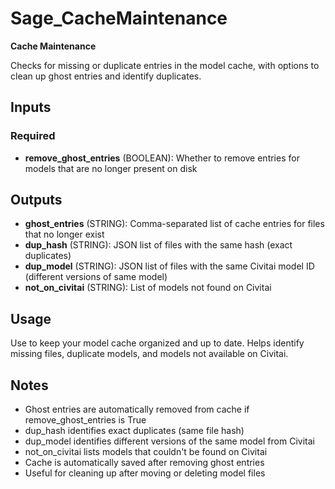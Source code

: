 # Sage_CacheMaintenance

**Cache Maintenance**

Checks for missing or duplicate entries in the model cache, with options to clean up ghost entries and identify duplicates.

## Inputs

### Required

- **remove_ghost_entries** (BOOLEAN): Whether to remove entries for models that are no longer present on disk

## Outputs

- **ghost_entries** (STRING): Comma-separated list of cache entries for files that no longer exist
- **dup_hash** (STRING): JSON list of files with the same hash (exact duplicates)
- **dup_model** (STRING): JSON list of files with the same Civitai model ID (different versions of same model)
- **not_on_civitai** (STRING): List of models not found on Civitai

## Usage

Use to keep your model cache organized and up to date. Helps identify missing files, duplicate models, and models not available on Civitai.

## Notes

- Ghost entries are automatically removed from cache if remove_ghost_entries is True
- dup_hash identifies exact duplicates (same file hash)
- dup_model identifies different versions of the same model from Civitai
- not_on_civitai lists models that couldn't be found on Civitai
- Cache is automatically saved after removing ghost entries
- Useful for cleaning up after moving or deleting model files
